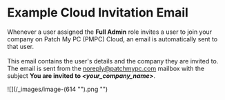 # Example Cloud Invitation Email

Whenever a user assigned the **Full Admin** role invites a user to join your company on Patch My PC (PMPC) Cloud, an email is automatically sent to that user.  \
\
This email contains the user's details and the company they are invited to. The email is sent from the [noreply@patchmypc.com](mailto:noreply@patchmypc.com) mailbox with the subject **You are invited to&#x20;**_**\<your\_company\_name>**_.

![](/_images/image-(614 "").png "")
